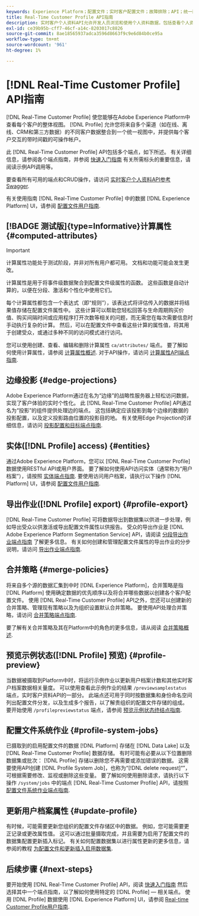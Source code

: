 ```yaml
---
keywords: Experience Platform；配置文件；实时客户配置文件；故障排除；API；统一配置文件；统一配置文件；配置文件；rtcp；启用配置文件；启用配置文件
title: Real-Time Customer Profile API指南
description: 实时客户个人资料API允许开发人员浏览和使用个人资料数据，包括查看个人资料、创建和更新合并策略、导出或示例个人资料数据，以及删除不再需要或添加错误的个人资料数据。 参阅本指南，了解如何使用 API 执行关键操作。
exl-id: ce39b95b-cff7-46cf-a14c-8203017c8826
source-git-commit: 8ae18565937adca3596d8663f9c9e6d84b0ce95a
workflow-type: tm+mt
source-wordcount: '961'
ht-degree: 1%

---
```


# [!DNL Real-Time Customer Profile] API指南

[!DNL Real-Time Customer Profile] 使您能够在Adobe Experience Platform中查看每个客户的整体视图。 [!DNL Profile] 允许您将来自多个渠道（如在线、离线、CRM和第三方数据）的不同客户数据整合到一个统一视图中，并提供每个客户交互的带时间戳的可操作帐户。

此 [!DNL Real-Time Customer Profile] API包括多个端点，如下所述。 有关详细信息，请参阅各个端点指南，并参阅 [快速入门指南](getting-started.md) 有关所需标头的重要信息，请阅读示例API调用等。

要查看所有可用的端点和CRUD操作，请访问 [实时客户个人资料API参考Swagger](https://www.adobe.com/go/profile-apis-en).

有关使用指南 [!DNL Real-Time Customer Profile] 中的数据 [!DNL Experience Platform] UI，请参阅 [配置文件用户指南](../ui/user-guide.md).

## [!BADGE 测试版]{type=Informative}计算属性 {#computed-attributes}

>[!IMPORTANT]
>
计算属性功能处于测试阶段，并非对所有用户都可用。 文档和功能可能会发生更改。

计算属性是用于将事件级数据聚合到配置文件级属性的函数。 这些函数是自动计算的，以便在分段、激活和个性化中使用它们。

每个计算属性都包含一个表达式（即“规则”），该表达式将评估传入的数据并将结果值存储在配置文件属性中。 这些计算可以帮助您轻松回答与生命周期购买价值、购买间隔时间或应用程序打开次数等相关的问题，而无需您在每次需要信息时手动执行复杂的计算。 然后，可以在配置文件中查看这些计算的属性值，将其用于创建受众，或通过多种不同的访问模式进行访问。

您可以使用创建、查看、编辑和删除计算属性 `ca/attributes/` 端点。 要了解如何使用计算属性，请参阅 [计算属性概述](../computed-attributes/overview.md). 对于API操作，请访问 [计算属性API端点指南](../computed-attributes/api.md).

## 边缘投影 {#edge-projections}

Adobe Experience Platform通过在名为“边缘”的战略性服务器上轻松访问数据，实现了客户体验的实时个性化。 此 [!DNL Real-Time Customer Profile] API通过名为“投影”的组件提供处理边的端点。 这包括确定应该投影到每个边缘的数据的投影配置，以及定义投影路由位置的投影目的地。 有关使用Edge Projection的详细信息，请访问 [投影配置和目标端点指南](edge-projections.md).

## 实体([!DNL Profile] access) {#entities}

通过Adobe Experience Platform，您可以 [!DNL Real-Time Customer Profile] 数据使用RESTful API或用户界面。 要了解如何使用API访问实体（通常称为“用户档案”），请按照 [实体端点指南](entities.md). 要使用访问用户档案，请执行以下操作 [!DNL Platform] UI，请参阅 [配置文件用户指南](../ui/user-guide.md).

## 导出作业([!DNL Profile] export) {#profile-export}

[!DNL Real-Time Customer Profile] 可将数据导出到数据集以供进一步处理，例如导出受众以供激活或导出配置文件属性以供报告。 受众的导出作业是 [!DNL Adobe Experience Platform Segmentation Service] API，请阅读 [分段导出作业端点指南](../../profile/api/export-jobs.md) 了解更多信息。 有关如何创建和管理配置文件属性的导出作业的分步说明，请访问 [导出作业端点指南](export-jobs.md).

## 合并策略 {#merge-policies}

将来自多个源的数据汇集到中时 [!DNL Experience Platform]，合并策略是指 [!DNL Platform] 使用确定数据的优先顺序以及将合并哪些数据以创建各个客户配置文件。 使用 [!DNL Real-Time Customer Profile] API之外，您还可以创建新的合并策略、管理现有策略以及为组织设置默认合并策略。 要使用API处理合并策略，请访问 [合并策略端点指南](merge-policies.md).

要了解有关合并策略及其在Platform中的角色的更多信息，请从阅读 [合并策略概述](../merge-policies/overview.md).

## 预览示例状态([!DNL Profile] 预览) {#profile-preview}

当数据被摄取到Platform中时，将运行示例作业以更新用户档案计数和其他实时客户档案数据相关量度。 可以使用查看此示例作业的结果 `/previewsamplestatus` 端点，实时客户资料API的一部分。 此端点还可用于同时按数据集和身份命名空间列出配置文件分发，以及生成多个报告，以了解贵组织的配置文件存储的组成。  要开始使用 `/profilepreviewstatus` 端点，请参阅 [预览示例状态终结点指南](preview-sample-status.md).

## 配置文件系统作业 {#profile-system-jobs}

已摄取到的启用配置文件的数据 [!DNL Platform] 存储在 [!DNL Data Lake] 以及 [!DNL Real-Time Customer Profile] 数据存储。 有时可能有必要从以下位置删除数据集或批次： [!DNL Profile] 存储以删除您不再需要或添加错误的数据。 这需要使用API创建 [!DNL Profile System Job]，也称为“[!DNL delete request]“”，可根据需要修改、监视或删除这些变量。 要了解如何使用删除请求，请执行以下操作 `/system/jobs` 中的端点 [!DNL Real-Time Customer Profile] API，请按照 [配置文件系统作业端点指南](profile-system-jobs.md).

## 更新用户档案属性 {#update-profile}

有时候，可能需要更新您组织的配置文件存储区中的数据。 例如，您可能需要更正记录或更改属性值。 这可以通过批量摄取完成，并且需要为启用了配置文件的数据集配置更新插入标记。 有关如何配置数据集以进行属性更新的更多信息，请参阅的教程 [为配置文件和更新插入启用数据集](../../catalog/datasets/enable-upsert.md).

## 后续步骤 {#next-steps}

要开始使用 [!DNL Real-Time Customer Profile] API，阅读 [快速入门指南](getting-started.md) 然后选择其中一个端点指南，以了解如何使用特定的 [!DNL Profile] — 相关端点。 使用 [!DNL Profile] 数据使用 [!DNL Experience Platform] UI，请参阅 [Real-time Customer Profile用户指南](../ui/user-guide.md).
